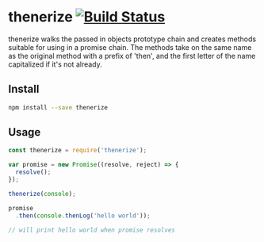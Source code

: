 # thenerize [![Build Status](https://travis-ci.org/leahciMic/thenerize.svg?branch=master)](https://travis-ci.org/leahciMic/thenerize)

thenerize walks the passed in objects prototype chain and creates methods
suitable for using in a promise chain. The methods take on the same name as
the original method with a prefix of 'then', and the first letter of the name
capitalized if it's not already.

## Install

```sh
npm install --save thenerize
```

## Usage

```js
const thenerize = require('thenerize');

var promise = new Promise((resolve, reject) => {
  resolve();
});

thenerize(console);

promise
  .then(console.thenLog('hello world'));

// will print hello world when promise resolves
```
